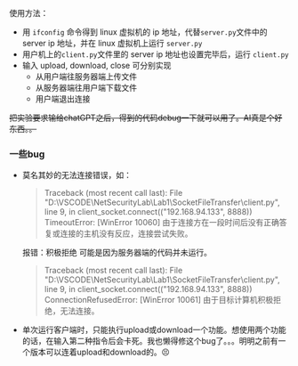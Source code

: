 使用方法：
- 用 `ifconfig` 命令得到 linux 虚拟机的 ip 地址，代替`server.py`文件中的 server ip 地址，并在 linux 虚拟机上运行 `server.py`
- 用户机上的`client.py`文件里的 server ip 地址也设置完毕后，运行 `client.py` 
- 输入 upload, download, close 可分别实现
  - 从用户端往服务器端上传文件
  - 从服务器端往用户端下载文件
  - 用户端退出连接

~~把实验要求输给chatGPT之后，得到的代码debug一下就可以用了。AI真是个好东西。。~~
### 一些bug
- 莫名其妙的无法连接错误，如：
  > Traceback (most recent call last):
  > File "D:\VSCODE\NetSecurityLab\Lab1\SocketFileTransfer\client.py", line 9, in <module>
  >   client_socket.connect(("192.168.94.133", 8888))
  > TimeoutError: [WinError 10060] 由于连接方在一段时间后没有正确答复或连接的主机没有反应，连接尝试失败。

  报错：积极拒绝 可能是因为服务器端的代码并未运行。
  > Traceback (most recent call last):
  > File "D:\VSCODE\NetSecurityLab\Lab1\SocketFileTransfer\client.py", line 9, in <module>
  >  client_socket.connect(("192.168.94.133", 8888))
  > ConnectionRefusedError: [WinError 10061] 由于目标计算机积极拒绝，无法连接。

- 单次运行客户端时，只能执行upload或download一个功能。想使用两个功能的话，在输入第二种指令后会卡死。我也懒得修这个bug了。。。明明之前有一个版本可以连着upload和download的。😣